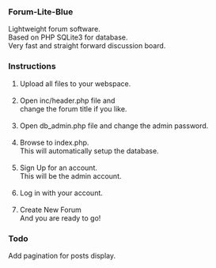 ### Forum-Lite-Blue
Lightweight forum software.<br>
Based on PHP SQLite3 for database.<br>
Very fast and straight forward discussion board.
### Instructions
1. Upload all files to your webspace.<br><br>
2. Open inc/header.php file and<br>
   change the forum title if you like.<br><br>
3. Open db_admin.php file and change the admin password.<br><br>
4. Browse to index.php.<br>
   This will automatically setup the database.<br><br>
5. Sign Up for an account.<br>
   This will be the admin account.<br><br>
6. Log in with your account.<br><br>
7. Create New Forum<br>
   And you are ready to go!
### Todo
Add pagination for posts display.
